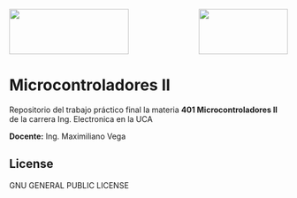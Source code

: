 <img src="https://uca.edu.ar/assets/img/logo.png" align="center"
     width="216" height="82">
<img src="https://external-content.duckduckgo.com/iu/?u=https%3A%2F%2Fcompanieslogo.com%2Fimg%2Forig%2FSTM-4f4a0bab.png%3Ft%3D1650191522%26download%3Dtrue&f=1&nofb=1&ipt=fe04cbffe28c92479e36c56206bfd9b1c99156b954abf7c91a92aac88b6ca648" align="right"
     width="161" height="82">
# Microcontroladores II

Repositorio del trabajo práctico final la materia **401 Microcontroladores II** de la carrera Ing. Electronica en la UCA

**Docente:** Ing. Maximiliano Vega

## License
GNU GENERAL PUBLIC LICENSE
